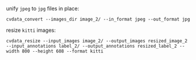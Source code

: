 unify `jpeg` to `jpg` files in place:

`cvdata_convert --images_dir image_2/ --in_format jpeg --out_format jpg`


resize `kitti` images:

`cvdata_resize --input_images image_2/ --output_images resized_image_2 --input_annotations label_2/ --output_annotations resized_label_2 --width 800 --height 608 --format kitti
`
